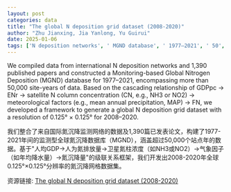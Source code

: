 ```yaml
---
layout: post
categories: data
title: "The global N deposition grid dataset (2008-2020)"
author: "Zhu Jianxing, Jia Yanlong, Yu Guirui"
date: 2025-01-06
tags: ['N deposition networks', ' MGND database', ' 1977–2021', ' 50', '000 site-years', ' GDPpc', ' ENr', ' satellite N column concentration', ' CN', ' NH3', ' NO2', ' meteorological factors', ' mean annual precipitation', ' MAP', ' FN', ' global N deposition grid dataset', ' 0.125° × 0.125°', ' 2008–2020']
---
```


We compiled data from international N deposition networks and 1,390 published papers and constructed a Monitoring-based Global Nitrogen Deposition (MGND) database for 1977–2021, encompassing more than 50,000 site-years of data. Based on the cascading relationship of GDPpc → ENr → satellite N column concentration (CN, e.g., NH3 or NO2) → meteorological factors (e.g., mean annual precipitation, MAP) → FN, we developed a framework to generate a global N deposition grid dataset with a resolution of 0.125° × 0.125° for 2008–2020.

我们整合了来自国际氮沉降监测网络的数据及1,390篇已发表论文，构建了1977-2021年间的监测型全球氮沉降数据库（MGND），涵盖超过50,000个站点年的数据。基于"人均GDP→人为氮排放量→卫星氮柱浓度（如NH3或NO2）→气象因子（如年均降水量）→氮沉降量"的级联关系框架，我们开发出2008-2020年全球0.125°×0.125°分辨率的氮沉降网格数据集。

资源链接: [The global N deposition grid dataset (2008-2020)](https://doi.org/10.57760/sciencedb.ecodb.00172)
